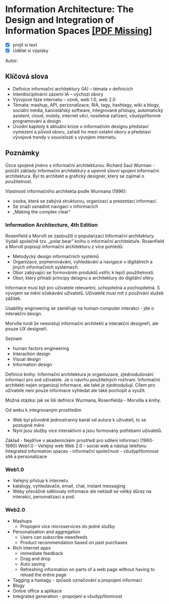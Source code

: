 # Information Architecture: The Design and Integration of Information Spaces [[PDF Missing]]()

- [x] projít si text
- [x] Udělat si výpisky

Autor:

## Klíčová slova

- Definice informační architektury (IA) – témata v definicích
- Interdisciplinární zázemí IA – výchozí obory
- Vývojové fáze internetu – vznik, web 1.0, web 2.0
- Témata: mashup, API, perzonalizace, RIA, tagy, hashtagy, wiki a blogy, sociální média, kancelářský software, integrované přístupy, automatický asistent, cloud, mobily, internet věcí, nositelná zařízení, všudypřítomné programování a design
- Úvodní kapitoly k aktuální knize o informačním designu představí vymezení a původ oboru, zařadí ho mezi ostatní obory a představí vývojové trendy v souvislosti s vývojem internetu.

## Poznámky

Úzce spojené jméno s informační architekturou: Richard Saul Wurman - položil základy informační architektury a upevnil slovní spojení informační architektura. Byl to architekt a grafický designér, který se zajímal o použitelnost.

Vlastnosti informačního architekta podle Wurmana (1996):
* osoba, která se zabývá strukturou, organizací a prezentací informací.
* Se znaží usnadnit navigaci v informacích
* „Making the complex clear“


### Information Architecture, 4th Edition

Rosenfield a Morvill se zasloužili o popularizaci Informační architektury. Vydali společně tzv. „polar bear“ knihu o informační architektuře. Rosenfield a Morvill popisují informační architekturu z více pohledů:
* Metodycký design informačních systémů
* Organizace, pojmenovávání, vyhledávání a navigace v digitálních a jiných informačních systémech.
* Obor zabývající se formováním produktů vstříc k lepčí použitelnosti.
* Obor, který přináší principy deisgnu a architektury do digitální sféry.

Informace musí být pro uživatele relevantní, uchopitelná a pochopitelná.
S vývojem se mění očekávání uživatelů. Uživatelé musí mít z používání služeb zážitek.

Usability engineering se zaměřuje na human-computer interakci - jde o interakční design.

Morville tvrdí že neexistují informační architekti a interakční designéři, ale pouze UX designeři.

Seznam
- human factors engineering
- Interaction design
- Visual design
- Information design

Definice knihy:
Informační architektura je organiuzace, zjednodušování informací pro své uživatele. Je o návrhu použitelných rozhraní. Informační architekti nejen organizují informace, ale také je zjednodušují. Cílem pro uživatele není pouze informace vyhledat ale také pochopit a využít.

Možná otázka: jak se liší definice Wurmana, Rosenfielda - Morvilla a knihy.

Od webu k integrovaným prostředím
* Web byl původně jednostranný kanál od autora k uživateli, to se postupně mění.
* Nyní jsou služby více interaktivní a jsou formovány potřebami uživatelů.

Základ - Nejdříve v akademickém prostředí pro sdílení informací (1960-1990)
Web1.0 - Veřejný web
Web 2.0 - social web a nástup telefonu
Integrated information spaces - informační společnost - všudypřítomnost sítě a personalizace

### Web1.0
* Veřejný přístup k internetu
* katalogy, vyhledavače, email, chat, instant messaging
* Weby převážně sdělovaly infromace ale nekladl se veliký důraz na interakci, personalizaci a pod.

### Web2.0
* Mashups
    * Propojení více microservices do jedné služby
* Personalisation and aggregation
    * Users can subscribe newsfeeds
    * Product recommendation based on past purchases
* Rich internet apps
    * immediate feedback
    * Drag and drop
    * Auto saving
    * Refreshing information on parts of a web page without having to reload the entire page
* Tagging a hastagy - způsob označování a propojení informací
* Blogy
* Online office a aplikace
* Integrated generation - propojení a všudypřítomnost